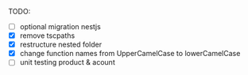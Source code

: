 TODO:

- [ ] optional migration nestjs
- [x] remove tscpaths
- [x] restructure nested folder
- [x] change function names from UpperCamelCase to lowerCamelCase
- [ ] unit testing product & acount
